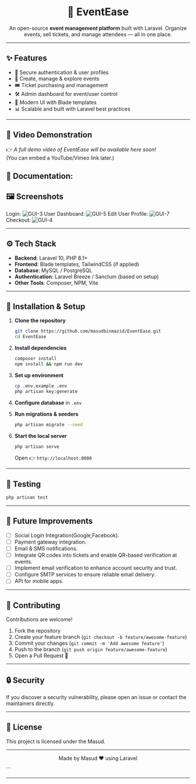 
<h1 align="center">🎉 EventEase</h1>

<p align="center">An open-source <b>event management platform</b> built with Laravel.  
Organize events, sell tickets, and manage attendees — all in one place.</p>

---

## ✨ Features

- 🔐 Secure authentication & user profiles  
- 📅 Create, manage & explore events  
- 🎟️ Ticket purchasing and management  
- 🛠️ Admin dashboard for event/user control  
- 🎨 Modern UI with Blade templates  
- 📊 Scalable and built with Laravel best practices  

---

## 🎥 Video Demonstration

👉 *A full demo video of EventEase will be available here soon!*  
(You can embed a YouTube/Vimeo link later.)

📄 Documentation:
---

## 🖼️ Screenshots
Login:
![GUI-3](https://github.com/user-attachments/assets/d835681c-6c42-463c-902a-7f47a73cf8c0)
User Dashboard:
![GUI-5](https://github.com/user-attachments/assets/732f7e13-10f7-422d-b0f4-a76cf9214758)
Edit User Profile:
![GUI-7](https://github.com/user-attachments/assets/55816bd2-07a4-48e4-a09a-e14908006b79)
Checkout:
![GUI-4](https://github.com/user-attachments/assets/3a2935ae-a3e7-42ae-824e-b80437e4e653)


---

## ⚙️ Tech Stack

- **Backend**: Laravel 10, PHP 8.1+  
- **Frontend**: Blade templates, TailwindCSS (if applied)  
- **Database**: MySQL / PostgreSQL  
- **Authentication**: Laravel Breeze / Sanctum (based on setup)  
- **Other Tools**: Composer, NPM, Vite  

---

## 🚀 Installation & Setup

1. **Clone the repository**
   ```bash
   git clone https://github.com/masudbinmazid/EventEase.git
   cd EventEase

2. **Install dependencies**

   ```bash
   composer install
   npm install && npm run dev
   ```

3. **Set up environment**

   ```bash
   cp .env.example .env
   php artisan key:generate
   ```

4. **Configure database** in `.env`

5. **Run migrations & seeders**

   ```bash
   php artisan migrate --seed
   ```

6. **Start the local server**

   ```bash
   php artisan serve
   ```

   Open 👉 `http://localhost:8000`

---

## 🧪 Testing

```bash
php artisan test
```

---

## 📌 Future Improvements

* [ ] Social Login Integration(Google,Facebook).
* [ ] Payment gateway integration.
* [ ] Email & SMS notifications.
* [ ] Integrate QR codes into tickets and enable QR-based verification at events.
* [ ] Implement email verification to enhance account security and trust.
* [ ] Configure SMTP services to ensure reliable email delivery.
* [ ] API for mobile apps.

---

## 🤝 Contributing

Contributions are welcome!

1. Fork the repository
2. Create your feature branch (`git checkout -b feature/awesome-feature`)
3. Commit your changes (`git commit -m 'Add awesome feature'`)
4. Push to the branch (`git push origin feature/awesome-feature`)
5. Open a Pull Request 🚀

---

## 🔒 Security

If you discover a security vulnerability, please open an issue or contact the maintainers directly.

---

## 📜 License

This project is licensed under the Masud.

---

<p align="center">Made by Masud ❤️ using Laravel</p>
```

---
